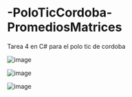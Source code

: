 # -PoloTicCordoba-PromediosMatrices
Tarea 4 en C# para el polo tic de cordoba

![image](https://user-images.githubusercontent.com/77559010/169752129-4e7f6d24-56ad-48a7-808f-e9e81faf53d7.png)

![image](https://user-images.githubusercontent.com/77559010/169752196-e99d660b-df16-49b4-811b-a9f41cd61fad.png)

![image](https://user-images.githubusercontent.com/77559010/169752240-8db3bc0e-86ab-452d-896b-8462470bd776.png)
